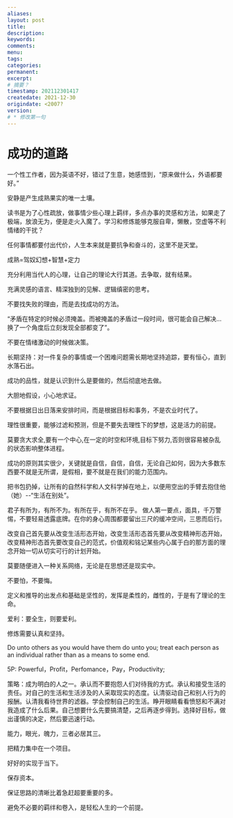 ```yaml
---
aliases:
layout: post
title:
description:
keywords:
comments:
menu:
tags: 
categories:
permanent: 
excerpt:
# 摘要？
timestamp: 202112301417
createdate: 2021-12-30
origindate: <2007?
version:
# * 修改第一句 
---
```

# 成功的道路

 一个性工作者，因为英语不好，错过了生意，她感悟到，“原来做什么，外语都要好。”
 
 安静是产生成熟果实的唯一土壤。

 读书是为了心性疏放，做事情少些心理上羁绊，多点办事的灵感和方法，如果走了极端，放浪无为，便是走火入魔了。学习和修炼能够克服自卑，懒散，空虚等不利情绪的干扰？

任何事情都要付出代价，人生本来就是要抗争和奋斗的，这里不是天堂。  

成熟=驾奴幻想+智慧+定力

充分利用当代人的心理，让自己的理论大行其道。去争取，就有结果。

充满灵感的语言、精深独到的见解、逻辑缜密的思考。

  

不要找失败的理由，而是去找成功的方法。

“矛盾在特定的时候必须掩盖。而被掩盖的矛盾过一段时间，很可能会自己解决...换了一个角度后立刻发现全部都变了”。  

不要在情绪激动的时候做决策。  

长期坚持：对一件复杂的事情或一个困难问题需长期地坚持追踪，要有恒心，直到水落石出。  

成功的品性，就是认识到什么是要做的，然后彻底地去做。

大胆地假设，小心地求证。

不要根据日出日落来安排时间，而是根据目标和事务，不是农业时代了。  

理性很重要，能够过滤和预测，但是不要失去理性下的梦想，这是活力的前提。  

莫要贪大求全,要有一个中心,在一定的时空和环境,目标下努力,否则很容易被杂乱的状态影响整体进程。

成功的原则其实很少，关键就是自信，自信，自信，无论自己如何，因为大多数东西要不就是无所谓，是假相，要不就是在我们的能力范围内。  

把书包扔掉，让所有的自然科学和人文科学掉在地上，以便用空出的手臂去抱住他（她）--“生活在别处”。  

君子有所为，有所不为。有所在乎，有所不在乎。 做人第一要点，面具，千万警惕，不要轻易透露底牌。在你的身心周围都要留出三尺的缓冲空间，三思而后行。

改变自己首先要从改变生活形态开始，改变生活形态首先要从改变精神形态开始，改变精神形态首先要改变自己的范式，价值观和铭记某些内心属于白的那方面的理念开始一切从切实可行的计划开始。

莫要随便进入一种关系网络，无论是在思想还是现实中。

不要怕，不要悔。  

定义和推导的出发点和基础是坚性的，发挥是柔性的，雌性的，于是有了理论的生命。  

爱利：要全生，则要爱利。

修炼需要认真和坚持。

Do unto others as you would have them do unto you; treat each person as an individual rather than as a means to some end.

5P: Powerful，Profit，Perfomance，Pay，Productivity;  

策略：成为明白的人之一。承认而不要抱怨人们对待我的方式。承认和接受生活的责任。对自己的生活和生活涉及的人采取现实的态度。认清驱动自己和别人行为的报酬。认清我看待世界的滤器。学会控制自己的生活。睁开眼睛看看愤怒和不满对我造成了什么后果。自己想要什么先要搞清楚，之后再逐步得到。选择好目标，做出谨慎的决定，然后要迅速行动。

能力，眼光，魄力，三者必居其三。

把精力集中在一个项目。

好好的实现于当下。  

保存资本。

保证思路的清晰比着急赶超要重要的多。

避免不必要的羁绊和卷入，是轻松人生的一个前提。

